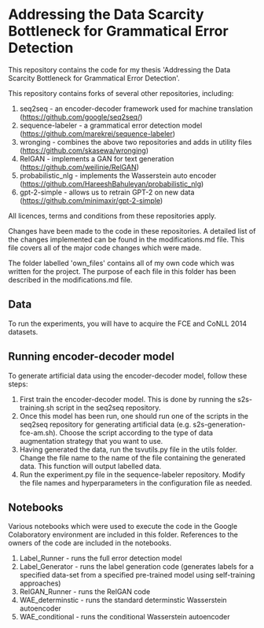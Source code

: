# Addressing the Data Scarcity Bottleneck for Grammatical Error Detection #

This repository contains the code for my thesis 'Addressing the Data Scarcity Bottleneck for Grammatical Error Detection'. 

This repository contains forks of several other repositories, including:
1.	seq2seq - an encoder-decoder framework used for machine translation (https://github.com/google/seq2seq/) 
2.	sequence-labeler - a grammatical error detection model (https://github.com/marekrei/sequence-labeler)
3.	wronging - combines the above two repositories and adds in utility files (https://github.com/skasewa/wronging) 
4.	RelGAN - implements a GAN for text generation (https://github.com/weilinie/RelGAN)
5.	probabilistic_nlg - implements the Wasserstein auto encoder (https://github.com/HareeshBahuleyan/probabilistic_nlg) 
6.	gpt-2-simple - allows us to retrain GPT-2 on new data (https://github.com/minimaxir/gpt-2-simple)

All licences, terms and conditions from these repositories apply. 

Changes have been made to the code in these repositories. A detailed list of the changes implemented can be found in the modifications.md file. This file covers all of the major code changes which were made. 

The folder labelled 'own_files' contains all of my own code which was written for the project. The purpose of each file in this folder has been described in the modifications.md file. 

## Data ## 

To run the experiments, you will have to acquire the FCE and CoNLL 2014 datasets. 

## Running encoder-decoder model ## 

To generate artificial data using the encoder-decoder model, follow these steps:
1.	First train the encoder-decoder model. This is done by running the s2s-training.sh script in the seq2seq repository.
2.	Once this model has been run, one should run one of the scripts in the seq2seq repository for generating artificial data (e.g. s2s-generation-fce-am.sh). Choose the script according to the type of data augmentation strategy that you want to use. 
3.	Having generated the data, run the tsvutils.py file in the utils folder. Change the file name to the name of the file containing the generated data. This function will output labelled data. 
4.	Run the experiment.py file in the sequence-labeler repository. Modify the file names and hyperparameters in the configuration file as needed. 

## Notebooks ##

Various notebooks which were used to execute the code in the Google Colaboratory environment are included in this folder. References to the owners of the code are included in the notebooks. 
1.	Label_Runner - runs the full error detection model
2. 	Label_Generator - runs the label generation code (generates labels for a specified data-set from a specified pre-trained model using self-training approaches)
3.	RelGAN_Runner - runs the RelGAN code 
4. 	WAE_determinstic - runs the standard determinstic Wasserstein autoencoder 
5.	WAE_conditional - runs the conditional Wasserstein autoencoder 

